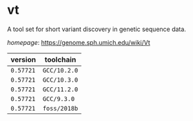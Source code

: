 # vt

A tool set for short variant discovery in genetic sequence data.

*homepage*: <https://genome.sph.umich.edu/wiki/Vt>

version | toolchain
--------|----------
``0.57721`` | ``GCC/10.2.0``
``0.57721`` | ``GCC/10.3.0``
``0.57721`` | ``GCC/11.2.0``
``0.57721`` | ``GCC/9.3.0``
``0.57721`` | ``foss/2018b``
